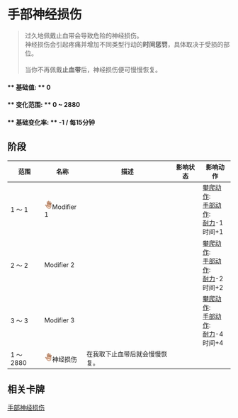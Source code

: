 # 手部神经损伤  
> 过久地佩戴止血带会导致危险的神经损伤。<br>神经损伤会引起疼痛并增加不同类型行动的<b>时间惩罚</b>，具体取决于受损的部位。<br><br>当你不再佩戴<b>止血带</b>后，神经损伤便可慢慢恢复。  
  
#### ** 基础值: ** 0   
#### ** 变化范围: ** 0 ~ 2880  
#### ** 基础变化率: ** -1 / 每15分钟  
## 阶段  
范围  |  名称  |  描述  |  影响状态  |  影响动作  
----  |  ----  |  ----  |  ----  |  ----  
1 ～ 1  |  <img decoding="async" src="Sprite/Hand.png" href="a.md" style="max-width:20px;max-height:20px;">Modifier 1  |    |    |  [攀爬动作](ClimbAction.md): <br>[手部动作](HandAction.md): <br>[耐力](Stamina.md)-1<br>时间+1  
2 ～ 2  |  Modifier 2  |    |    |  [攀爬动作](ClimbAction.md): <br>[手部动作](HandAction.md): <br>[耐力](Stamina.md)-2<br>时间+2  
3 ～ 3  |  Modifier 3  |    |    |  [攀爬动作](ClimbAction.md): <br>[手部动作](HandAction.md): <br>[耐力](Stamina.md)-4<br>时间+4  
1 ～ 2880  |  <img decoding="async" src="Sprite/Hand.png" href="a.md" style="max-width:20px;max-height:20px;">神经损伤  |  在我取下止血带后就会慢慢恢复。  |    |    
## 相关卡牌  
[手部神经损伤](NerveDamageHands.md)  
